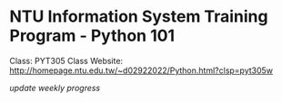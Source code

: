 # NTU Information System Training Program - Python 101
Class: PYT305
Class Website: http://homepage.ntu.edu.tw/~d02922022/Python.html?clsp=pyt305w

*update weekly progress*

